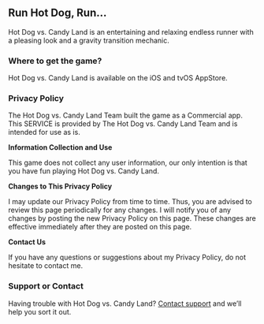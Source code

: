 ## Run Hot Dog, Run...

Hot Dog vs. Candy Land is an entertaining and relaxing endless runner with a pleasing look and a gravity transition mechanic.

### Where to get the game?

Hot Dog vs. Candy Land is available on the iOS and tvOS AppStore.

### Privacy Policy

The Hot Dog vs. Candy Land Team built the game as a Commercial app. This SERVICE is provided by The Hot Dog vs. Candy Land Team and is intended for use as is.

**Information Collection and Use**

This game does not collect any user information, our only intention is that you have fun playing Hot Dog vs. Candy Land.

**Changes to This Privacy Policy**

I may update our Privacy Policy from time to time. Thus, you are advised to review this page periodically for any changes. I will notify you of any changes by posting the new Privacy Policy on this page. These changes are effective immediately after they are posted on this page.

**Contact Us**

If you have any questions or suggestions about my Privacy Policy, do not hesitate to contact me.

### Support or Contact

Having trouble with Hot Dog vs. Candy Land? [Contact support](mailto:hvscandyland@gmail.com) and we’ll help you sort it out.
